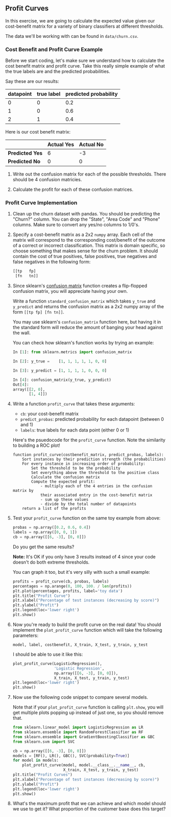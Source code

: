 ## Profit Curves

In this exercise, we are going to calculate the expected value given our cost-benefit matrix for a variety of binary classifiers at different thresholds.

The data we'll be working with can be found in `data/churn.csv`.


### Cost Benefit and Profit Curve Example

Before we start coding, let's make sure we understand how to calculate the cost benefit matrix and profit curve. Take this really simple example of what the true labels are and the predicted probabilities.

Say these are our results:

| datapoint | true label | predicted probability |
| --------- | ---------- | --------------------- |
| 0 | 0 | 0.2 |
| 1 | 0 | 0.6 |
| 2 | 1 | 0.4 |

Here is our cost benefit matrix:

|                   | Actual Yes | Actual No |
| ----------------- | ---------- | --------- |
| **Predicted Yes** |          6 |        -3 |
| **Predicted No**  |          0 |         0 |

1. Write out the confusion matrix for each of the possible thresholds. There should be 4 confusion matricies.

2. Calculate the profit for each of these confusion matrices.


### Profit Curve Implementation

1. Clean up the churn dataset with pandas. You should be predicting the "Churn?" column. You can drop the "State", "Area Code" and "Phone" columns. Make sure to convert any yes/no columns to 1/0's.

2. Specify a cost-benefit matrix as a 2x2 `numpy` array. Each cell of the matrix will correspond to the corresponding cost/benefit of the outcome of a correct or incorrect classification. This matrix is domain specific, so choose something that makes sense for the churn problem. It should contain the cost of true positives, false positives, true negatives and false negatives in the following form:

    ```python
    [[tp   fp]
     [fn   tn]]
    ```

3. Since sklearn's [confusion matrix](http://scikit-learn.org/stable/modules/generated/sklearn.metrics.confusion_matrix.html#sklearn.metrics.confusion_matrix) function creates a flip-flopped confusion matrix, you will appreciate having your own.

    Write a function `standard_confusion_matrix` which takes `y_true` and `y_predict` and returns the confusion matrix as a 2x2 numpy array of the form `[[tp fp] [fn tn]]`.

    You may use sklearn's `confusion_matrix` function here, but having it in the standard form will reduce the amount of banging your head against the wall.

    You can check how sklearn's function works by trying an example:
    
    ```python
    In [1]: from sklearn.metrics import confusion_matrix
    
    In [2]: y_true =    [1, 1, 1, 1, 1, 0, 0]
    
    In [3]: y_predict = [1, 1, 1, 1, 0, 0, 0]
    
    In [4]: confusion_matrix(y_true, y_predict)
    Out[4]:
    array([[2, 0],
           [1, 4]])
    ```

4. Write a function `profit_curve` that takes these arguments:
    * `cb`: your cost-benefit matrix
    * `predict_probas`: predicted probability for each datapoint (between 0 and 1)
    * `labels`: true labels for each data point (either 0 or 1)

    Here's the psuedocode for the `profit_curve` function. Note the similarity to building a ROC plot!

    ```
    function profit_curve(costbenefit_matrix, predict_probas, labels):
        Sort instances by their prediction strength (the probabilities)
        For every instance in increasing order of probability:
            Set the threshold to be the probability
            Set everything above the threshold to the positive class
            Calculate the confusion matrix
            Compute the expected profit:
                - multiply each of the 4 entries in the confusion matrix by
                their associated entry in the cost-benefit matrix
                - sum up these values
                - divide by the total number of datapoints
        return a list of the profits
    ```

5. Test your `profit_curve` function on the same toy example from above:

    ```python
    probas = np.array([0.2, 0.6, 0.4])
    labels = np.array([0, 0, 1])
    cb = np.array([[6, -3], [0, 0]])
    ```

    Do you get the same results?

    **Note:** It's OK if you only have 3 results instead of 4 since your code doesn't do both extreme thresholds.

    You can graph it too, but it's very silly with such a small example:

    ```python
    profits = profit_curve(cb, probas, labels)
    percentages = np.arange(0, 100, 100. / len(profits))
    plt.plot(percentages, profits, label='toy data')
    plt.title("Profit Curve")
    plt.xlabel("Percentage of test instances (decreasing by score)")
    plt.ylabel("Profit")
    plt.legend(loc='lower right')
    plt.show()
    ```

6. Now you're ready to build the profit curve on the real data! You should implement the `plot_profit_curve` function which will take the following parameters:

    ```
    model, label, costbenefit, X_train, X_test, y_train, y_test
    ```

    I should be able to use it like this:

    ```python
    plot_profit_curve(LogisticRegression(),
                      'Logistic Regression',
                      np.array([[6, -3], [0, 0]]),
                      X_train, X_test, y_train, y_test)
    plt.legend(loc='lower right')
    plt.show()
    ```

7. Now use the following code snippet to compare several models.

    Note that if your `plot_profit_curve` function is calling `plt.show`, you will get multiple plots popping up instead of just one, so you should remove that.

    ```python
    from sklearn.linear_model import LogisticRegression as LR
    from sklearn.ensemble import RandomForestClassifier as RF
    from sklearn.ensemble import GradientBoostingClassifier as GBC
    from sklearn.svm import SVC

    cb = np.array([[6, -3], [0, 0]])
    models = [RF(), LR(), GBC(), SVC(probability=True)]
    for model in models:
        plot_profit_curve(model, model.__class__.__name__, cb,
                          X_train, X_test, y_train, y_test)
    plt.title("Profit Curves")
    plt.xlabel("Percentage of test instances (decreasing by score)")
    plt.ylabel("Profit")
    plt.legend(loc='lower right')
    plt.show()
    ```

8. What's the maximum profit that we can achieve and which model should we use to get it? What proportion of the customer base does this target?
